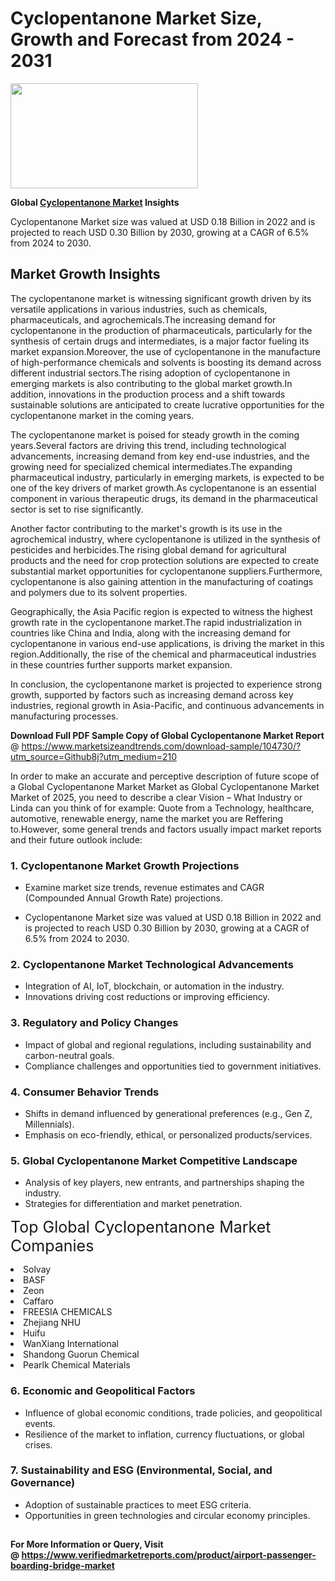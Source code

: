 <H1>Cyclopentanone Market Size, Growth and Forecast from 2024 - 2031</H1><img class="aligncenter size-medium wp-image-584254" src="https://thirdeyenews.in/wp-content/uploads/2024/09/Global-Market-Research-300x168.jpeg" alt="" width="300" height="168" /><p><strong>Global&nbsp;<a href="https://www.marketsizeandtrends.com/download-sample/104730/?utm_source=Github8j?utm_medium=210">Cyclopentanone Market</a> Insights</strong></p><p>Cyclopentanone Market size was valued at USD 0.18 Billion in 2022 and is projected to reach USD 0.30 Billion by 2030, growing at a CAGR of 6.5% from 2024 to 2030.</p><p><h2>Market Growth Insights</h2> <p>The cyclopentanone market is witnessing significant growth driven by its versatile applications in various industries, such as chemicals, pharmaceuticals, and agrochemicals.The increasing demand for cyclopentanone in the production of pharmaceuticals, particularly for the synthesis of certain drugs and intermediates, is a major factor fueling its market expansion.Moreover, the use of cyclopentanone in the manufacture of high-performance chemicals and solvents is boosting its demand across different industrial sectors.The rising adoption of cyclopentanone in emerging markets is also contributing to the global market growth.In addition, innovations in the production process and a shift towards sustainable solutions are anticipated to create lucrative opportunities for the cyclopentanone market in the coming years.</p> <p>The cyclopentanone market is poised for steady growth in the coming years.Several factors are driving this trend, including technological advancements, increasing demand from key end-use industries, and the growing need for specialized chemical intermediates.The expanding pharmaceutical industry, particularly in emerging markets, is expected to be one of the key drivers of market growth.As cyclopentanone is an essential component in various therapeutic drugs, its demand in the pharmaceutical sector is set to rise significantly.</p> <p>Another factor contributing to the market's growth is its use in the agrochemical industry, where cyclopentanone is utilized in the synthesis of pesticides and herbicides.The rising global demand for agricultural products and the need for crop protection solutions are expected to create substantial market opportunities for cyclopentanone suppliers.Furthermore, cyclopentanone is also gaining attention in the manufacturing of coatings and polymers due to its solvent properties.</p> <p>Geographically, the Asia Pacific region is expected to witness the highest growth rate in the cyclopentanone market.The rapid industrialization in countries like China and India, along with the increasing demand for cyclopentanone in various end-use applications, is driving the market in this region.Additionally, the rise of the chemical and pharmaceutical industries in these countries further supports market expansion.</p> <p>In conclusion, the cyclopentanone market is projected to experience strong growth, supported by factors such as increasing demand across key industries, regional growth in Asia-Pacific, and continuous advancements in manufacturing processes.</p> <p><span class=""><strong>Download Full PDF Sample Copy of Global Cyclopentanone Market Report</strong> @ <a href="https://www.marketsizeandtrends.com/download-sample/104730/?utm_source=Github8j?utm_medium=210" target="_blank">https://www.marketsizeandtrends.com/download-sample/104730/?utm_source=Github8j?utm_medium=210</a></span></p><p>In order to make an accurate and perceptive description of future scope of a Global&nbsp;Cyclopentanone Market Market as Global&nbsp;Cyclopentanone Market Market of 2025, you need to describe a clear Vision &ndash; What Industry or Linda can you think of for example: Quote from a Technology, healthcare, automotive, renewable energy, name the market you are Reffering to.However, some general trends and factors usually impact market reports and their future outlook include:</p><h3>1.&nbsp;<strong>Cyclopentanone Market Growth Projections</strong></h3><ul><li>Examine market size trends, revenue estimates and CAGR (Compounded Annual Growth Rate) projections.</li><li><p>Cyclopentanone Market size was valued at USD 0.18 Billion in 2022 and is projected to reach USD 0.30 Billion by 2030, growing at a CAGR of 6.5% from 2024 to 2030.</p></li></ul><h3>2.&nbsp;<strong>Cyclopentanone Market Technological Advancements</strong></h3><ul><li>Integration of AI, IoT, blockchain, or automation in the industry.</li><li>Innovations driving cost reductions or improving efficiency.</li></ul><h3>3.&nbsp;<strong>Regulatory and Policy Changes</strong></h3><ul><li>Impact of global and regional regulations, including sustainability and carbon-neutral goals.</li><li>Compliance challenges and opportunities tied to government initiatives.</li></ul><h3>4.&nbsp;<strong>Consumer Behavior Trends</strong></h3><ul><li>Shifts in demand influenced by generational preferences (e.g., Gen Z, Millennials).</li><li>Emphasis on eco-friendly, ethical, or personalized products/services.</li></ul><h3>5.&nbsp;<strong>Global Cyclopentanone Market Competitive Landscape</strong></h3><ul><li>Analysis of key players, new entrants, and partnerships shaping the industry.</li><li>Strategies for differentiation and market penetration.</li></ul><p data-pm-slice="1 1 []"><span style="color: inherit; font-family: inherit; font-size: 25px;">Top Global Cyclopentanone Market Companies</span></p><div class="" data-test-id=""><p><li>Solvay</li><li> BASF</li><li> Zeon</li><li> Caffaro</li><li> FREESIA CHEMICALS</li><li> Zhejiang NHU</li><li> Huifu</li><li> WanXiang International</li><li> Shandong Guorun Chemical</li><li> Pearlk Chemical Materials</li></p></div><h3>6.&nbsp;<strong>Economic and Geopolitical Factors</strong></h3><ul><li>Influence of global economic conditions, trade policies, and geopolitical events.</li><li>Resilience of the market to inflation, currency fluctuations, or global crises.</li></ul><h3>7.&nbsp;<strong>Sustainability and ESG (Environmental, Social, and Governance)</strong></h3><ul><li>Adoption of sustainable practices to meet ESG criteria.</li><li>Opportunities in green technologies and circular economy principles.</li></ul><h2><strong style="font-size: 14px;">For More Information or Query, Visit @&nbsp;</strong><a style="background-color: #ffffff; font-size: 14px;" href="https://www.marketsizeandtrends.com/report/cyclopentanone-market/" target="_blank">https://www.verifiedmarketreports.com/product/airport-passenger-boarding-bridge-market</a></h2>